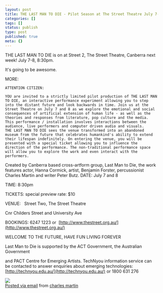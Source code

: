 ```yaml
---
layout: post
title: THE LAST MAN TO DIE - Pilot Season at The Street Theatre July 7-8
categories: []
tags: []
status: publish
type: post
published: true
meta: {}
---
```




THE LAST MAN TO DIE is on at Street 2, The Street Theatre, Canberra next week! July 7-8, 8:30pm.

It's going to be awesome.

MORE:

    ATTENTION CITIZEN:

    YOU are invited to a strictly limited pilot production of THE LAST MAN TO DIE, an interactive performance experiment allowing you to step into the distant future and look backwards in time. Join us at the Street Theatre on July 7 and 8 as we explore the emotional and social consequences of artificial extension of human life - as well as the theories and responses from literature, pop culture and the media.
    This performance / installation involves interactions between the audience, live performers and computer driven audio and visuals.
    THE LAST MAN TO DIE sees the venue transformed into an abandoned museum from the future that celebrates humankind's ability to extend their lifespan indefinitely. On entering the venue, you will be presented with a special ticket allowing you to influence the direction of the performance. The non-traditional performance space will allow you to explore the work and even interact with the performers.

Created by Canberra based cross-artform group, Last Man to Die, the work features actor, Hanna Cormick, artist, Benjamin Forster, percussionist Charles Martin and writer Peter Butz.
DATE: July 7 and 8

TIME: 8:30pm

TICKETS: special preview rate: $10

VENUE: 
 Street Two, The Street Theatre 

Cnr Childers Street and University Ave 

BOOKINGS: 6247 1223 or 
[http://www.thestreet.org.au/](http://www.thestreet.org.au/)


WELCOME TO THE FUTURE, HAVE FUN LIVING FOREVER


Last Man to Die is supported by the ACT Government, the Australian Government

and PACT Centre for Emerging Artists.
TechNyou information service can be contacted to answer enquiries about emerging technologies: 
[http://technyou.edu.au/](http://technyou.edu.au/) or 1800 631 276

[![](http://posterous.com/getfile/files.posterous.com/charlesmartin/rFxOpD8f37Yc7sVRQGSl35x7zSLrCz8vgIcu9j81pMe45tc49U0HdT5yt8HN/StreetMock.png.scaled.500.jpg)](http://posterous.com/getfile/files.posterous.com/charlesmartin/um1LzztQdL4DyN66FVLKxSlY6f8qlprNjCb22AcrIrscBDl8lGD27Xw1jJN7/StreetMock.png.scaled.1000.jpg)  
[Posted via email](http://posterous.com)  from 
[charles martin](http://charlesmartin.posterous.com/the-last-man-to-die-pilot-season-at-the-stree)
